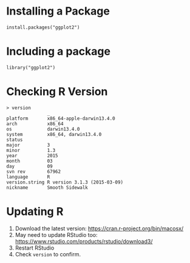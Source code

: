 # Installing a Package

```
install.packages("ggplot2")
```

# Including a package

```
library("ggplot2")
```

# Checking R Version

```
> version
               _                           
platform       x86_64-apple-darwin13.4.0   
arch           x86_64                      
os             darwin13.4.0                
system         x86_64, darwin13.4.0        
status                                     
major          3                           
minor          1.3                         
year           2015                        
month          03                          
day            09                          
svn rev        67962                       
language       R                           
version.string R version 3.1.3 (2015-03-09)
nickname       Smooth Sidewalk
```

# Updating R

1. Download the latest version: https://cran.r-project.org/bin/macosx/
2. May need to update RStudio too: https://www.rstudio.com/products/rstudio/download3/
3. Restart RStudio
4. Check `version` to confirm.